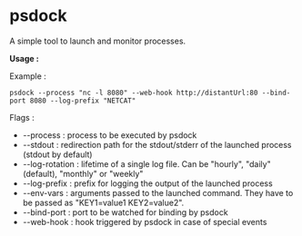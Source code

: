 **psdock**
======

A simple tool to launch and monitor processes. 

**Usage :**

Example : 

  `psdock --process "nc -l 8080" --web-hook http://distantUrl:80 --bind-port 8080 --log-prefix "NETCAT"`
  
Flags : 
  * --process : process to be executed by psdock
  * --stdout : redirection path for the stdout/stderr of the launched process (stdout by default)
  * --log-rotation : lifetime of a single log file. Can be "hourly", "daily" (default), "monthly" or "weekly"
  * --log-prefix : prefix for logging the output of the launched process
  * --env-vars : arguments passed to the launched command. They have to be passed as "KEY1=value1 KEY2=value2". 
  * --bind-port : port to be watched for binding by psdock
  * --web-hook : hook triggered by psdock in case of special events

